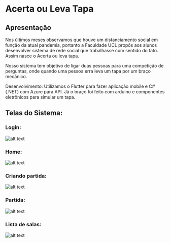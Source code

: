 # Acerta ou Leva Tapa

## Apresentação

Nos últimos meses observamos que houve um distanciamento social em função da atual pandemia, portanto a Faculdade UCL propôs aos alunos desenvolver sistema de rede social que trabalhasse com sentido do tato. Assim nasce o Acerta ou leva tapa.

Nosso sistema tem objetivo de ligar duas pessoas para uma competição de perguntas, onde quando uma pessoa erra leva um tapa por um braço mecânico.

Desenvolvimento:
Utilizamos o Flutter para fazer aplicação mobile e C# (.NET) com Azure para API. Já o braço foi feito com arduino e componentes eletrônicos para simular um tapa.

## Telas do Sistema:

### Login:
![alt text](print_telas/home.jgp)

### Home:
![alt text](https://drive.google.com/file/d/1R9qktjLD_XpIuyANBRFOQ5dAgK1Bln2Q)

### Criando partida:
![alt text](https://drive.google.com/file/d/1R8RzR6PFC-U-jCNp75V8-2aK0oI8Vzuj)

### Partida:
![alt text](https://drive.google.com/file/d/1R6DW6at_UN8ZA3EVa30ydK6Twck60DWi)

### Lista de salas:
![alt text](https://drive.google.com/file/d/1QwKlRIRqhizx-ERuqQWvBof0m7CNTLzg)

